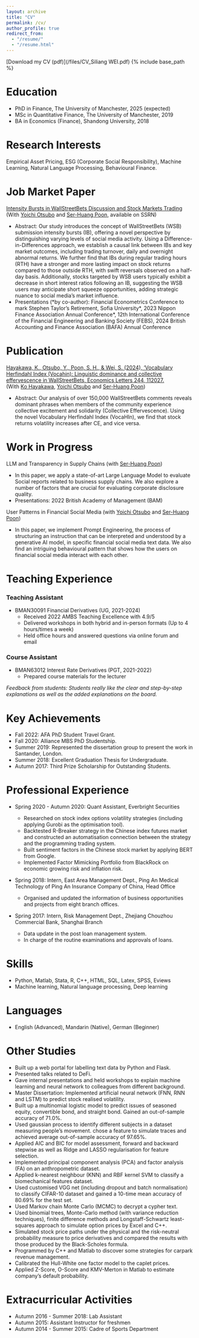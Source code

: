 ```yaml
---
layout: archive
title: "CV"
permalink: /cv/
author_profile: true
redirect_from:
  - "/resume/"
  - "/resume.html"
---
```


[Download my CV (pdf)](/files/CV_Siliang WEI.pdf)
{% include base_path %}

Education
======
* PhD in Finance, The University of Manchester, 2025 (expected)
* MSc in Quantitative Finance, The University of Manchester, 2019
* BA in Economics (Finance), Shandong University, 2018

Research Interests
======
Empirical Asset Pricing, ESG (Corporate Social Responsibility), 
Machine Learning, Natural Language Processing, Behavioural Finance.

Job Market Paper
======
[Intensity Bursts in WallStreetBets Discussion
and Stock Markets Trading ](https://papers.ssrn.com/sol3/papers.cfm?abstract_id=5030887)
(With [Yoichi Otsubo](https://scholar.google.com/citations?user=ravVQhcAAAAJ) 
and [Ser-Huang Poon](https://scholar.google.co.uk/citations?user=cSrJhbIAAAAJ), available on SSRN)
* Abstract: Our study introduces the concept of WallStreetBets (WSB) submission 
  intensity bursts (IB), offering a novel perspective by distinguishing varying 
  levels of social media activity. Using a Difference-in-Differences approach, 
  we establish a causal link between IBs and key market outcomes, including trading 
  turnover, daily and overnight abnormal returns. We further find that IBs during 
  regular trading hours (RTH) have a stronger and more lasting impact on stock 
  returns compared to those outside RTH, with swift reversals observed on a 
  half-day basis. Additionally, stocks targeted by WSB users typically exhibit 
  a decrease in short interest ratios following an IB, suggesting the WSB users 
  may anticipate short squeeze opportunities, adding strategic nuance to social 
  media’s market influence.
* Presentations (\*by co-author): 
  Financial Econometrics Conference to mark Stephen Taylor’s Retirement, 
  Sofia University*, 
  2023 Nippon Finance Association Annual Conference*, 
  12th International Conference of the Financial Engineering and Banking Society (FEBS), 
  2024 British Accounting and Finance Association (BAFA) Annual Conference 

Publication
======
[Hayakawa, K., Otsubo, Y., Poon, S. H., & Wei, S. (2024), ‘Vocabulary Herfindahl Index (Vocahin): Linguistic dominance and collective effervescence in WallStreetBets, Economics Letters 244, 112027.](https://www.sciencedirect.com/science/article/pii/S0165176524005111)  
(With [Ko Hayakawa](https://www.researchgate.net/profile/Ko_Hayakawa), 
[Yoichi Otsubo](https://scholar.google.com/citations?user=ravVQhcAAAAJ) 
and [Ser-Huang Poon](https://scholar.google.co.uk/citations?user=cSrJhbIAAAAJ))
* Abstract: Our analysis of over 150,000 WallStreetBets comments reveals dominant 
  phrases when members of the community experience collective excitement and 
  solidarity (Collective Effervescence). Using the novel Vocabulary Herfindahl 
  Index (VocaHIn), we find that stock returns volatility increases after CE, 
  and vice versa.

Work in Progress
======
LLM and Transparency in Supply Chains 
(with [Ser-Huang Poon](https://scholar.google.co.uk/citations?user=cSrJhbIAAAAJ))
* In this paper, we apply a state-of-art Large Language Model 
  to evaluate Social reports related to business supply chains. 
  We also explore a number of factors that are crucial for 
  evaluating corporate disclosure quality.
* Presentations: 2022 British Academy of Management (BAM)

User Patterns in Financial Social Media 
(with [Yoichi Otsubo](https://scholar.google.com/citations?user=ravVQhcAAAAJ) and [Ser-Huang Poon](https://scholar.google.co.uk/citations?user=cSrJhbIAAAAJ))
* In this paper, we implement Prompt Engineering, the process 
  of structuring an instruction that can be interpreted and 
  understood by a generative AI model, in specific financial 
  social media text data. We also find an intriguing 
  behavioural pattern that shows how the users on financial 
  social media interact with each other.

Teaching Experience
======
### Teaching Assistant
* BMAN30091 Financial Derivatives (UG, 2021-2024)
  * Received 2022 AMBS Teaching Excellence with 4.9/5
  * Delivered workshops in both hybrid and in-person formats 
    (Up to 4 hours/times a week)
  * Held office hours and answered questions via online forum and email  
### Course Assistant
* BMAN63012 Interest Rate Derivatives (PGT, 2021-2022)
  * Prepared course materials for the lecturer

_Feedback from students: Students really like the clear and 
step-by-step explanations as well as the added explanations 
on the board._

Key Achievements
======
* Fall 2022: AFA PhD Student Travel Grant.
* Fall 2020: Alliance MBS PhD Studentship.
* Summer 2019: Represented the dissertation group to present the work 
  in Santander, London.
* Summer 2018: Excellent Graduation Thesis for Undergraduate.
* Autumn 2017: Third Prize Scholarship for Outstanding Students.

Professional Experience
======
* Spring 2020 - Autumn 2020: Quant Assistant, Everbright Securities
  * Researched on stock index options volatility strategies 
    (including applying Gurobi as the optimisation tool).
  * Backtested R-Breaker strategy in the Chinese index futures 
    market and constructed an automatisation connection between 
    the strategy and the programming trading system.
  * Built sentiment factors in the Chinese stock market by 
    applying BERT from Google.
  * Implemented Factor Mimicking Portfolio from BlackRock on 
    economic growing risk and inflation risk.

* Spring 2018: Intern, East Area Management Dept., Ping An Medical
  Technology of Ping An Insurance Company of China, Head Office
  * Organised and updated the information of business 
    opportunities and projects from eight branch offices.

* Spring 2017: Intern, Risk Management Dept., Zhejiang Chouzhou 
  Commercial Bank, Shanghai Branch
  * Data update in the post loan management system.
  * In charge of the routine examinations and approvals of loans.
  
Skills
======
* Python, Matlab, Stata, R, C++, HTML, SQL, Latex, SPSS, Eviews
* Machine learning, Natural language processing, Deep learning

Languages
======
* English (Advanced), Mandarin (Native), German (Beginner)

Other Studies
======
* Built up a web portal for labelling text data by Python and Flask.
* Presented talks related to DeFi.
* Gave internal presentations and held workshops to explain machine learning and neural network to colleagues from different background.
* Master Dissertation: Implemented artificial neural network (FNN, RNN and LSTM) to predict stock realised volatility.
* Built up a multinomial logistic model to predict issues of 
  seasoned equity, convertible bond, and straight bond. Gained an out-of-sample accuracy of 71.0%.
* Used gaussian process to identify different subjects in a dataset measuring people’s movement. chose a feature to simulate traces and achieved average out-of-sample accuracy of 97.65%.
* Applied AIC and BIC for model assessment, forward and backward stepwise as well as Ridge and LASSO regularisation for feature selection.
* Implemented principal component analysis (PCA) and factor analysis (FA) on an anthropometric dataset.
* Applied k-nearest neighbour (KNN) and RBF kernel SVM to classify a biomechanical features dataset.
* Used customised VGG net (including dropout and batch normalisation) to classify CIFAR-10 dataset and gained a 10-time mean accuracy of 80.69% for the test set.
* Used Markov chain Monte Carlo (MCMC) to decrypt a cypher text.
* Used binomial trees, Monte-Carlo method (with variance reduction techniques), finite difference methods and Longstaff-Schwartz least-squares approach to simulate option prices by Excel and C++.
* Simulated stock price paths under the physical and the risk-neutral probability measure to price derivatives and compared the results with those produced by the Black-Scholes formula.
* Programmed by C++ and Matlab to discover some strategies for carpark revenue management.
* Calibrated the Hull-White one factor model to the caplet prices.
* Applied Z-Score, O-Score and KMV-Merton in Matlab to estimate company’s default probability.

Extracurricular Activities
======
* Autumn 2016 - Summer 2018: Lab Assistant
* Autumn 2015: Assistant Instructor for freshmen
* Autumn 2014 - Summer 2015: Cadre of Sports Department
